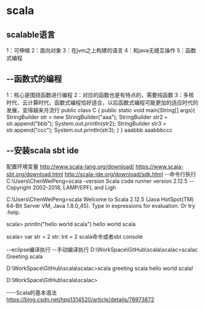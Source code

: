 # scala
scalable语言
---
1：可伸缩
2：面向对象
3：在jvm之上构建的语言
4：和java无缝互操作
5：函数式编程

--函数式的编程
---
1：核心是围绕函数进行编程
2：对应的函数也是有特点的，需要纯函数
3：多核时代、云计算时代，函数式编程恰好适合，以后函数式编程可能更加的适应时代的发展，变得越来月流行
public class C {
    public static void main(String[] args){
        StringBuilder str = new StringBuilder("aaa");
        StringBuilder str2 = str.append("bbb");
        System.out.println(str2);
        StringBuilder str3 = str.append("ccc");
        System.out.println(str3);
    }
}
aaabbb
aaabbbccc

--安装scala sbt ide
---
配置环境变量
http://www.scala-lang.org/download/
https://www.scala-sbt.org/download.html
http://scala-ide.org/download/sdk.html
--命令行执行
C:\Users\ChenWeiPeng>scala -version
Scala code runner version 2.12.5 -- Copyright 2002-2018, LAMP/EPFL and Ligh

C:\Users\ChenWeiPeng>scala
Welcome to Scala 2.12.5 (Java HotSpot(TM) 64-Bit Server VM, Java 1.8.0_45).
Type in expressions for evaluation. Or try :help.

scala> println("hello world scala")
hello world scala

scala> var str = 2
str: Int = 2
scala命令或者sbt console

--eclipse编译执行
--手动编译执行
D:\WorkSpace\GitHub\scala\scalac>scalac Greeting.scala

D:\WorkSpace\GitHub\scala\scalac>scala greeting scala
hello world scala!

D:\WorkSpace\GitHub\scala\scalac>

----Scala的基本语法
https://blog.csdn.net/hpp1314520/article/details/78973872

